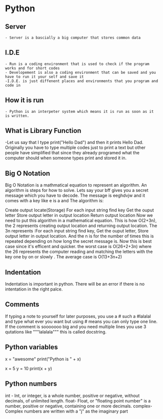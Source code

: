 # Python 
## Server 
    - Server is a bascially a big computer that stores common data 
## I.D.E
    - Run is a coding environment that is used to check if the program works and for short codes 
    - Developement is also a coding environment that can be saved and you have to run it your self and save it
    -I.D.E. is just diffenent places and environments that you program and code in
## How it is run
    - Python is an interpeter system which means it is run as soon as it is written.
## What is Library Function
   -Let us say that I type print("Hello Dad") and then it prints Hello Dad. Originally you have to type multiple codes just to print a text but other people have simplified that since they already programed what the computer should when someone types print and stored it in.
## Big O Notation
   Big O Notation is a mathmatical equation to represent an algorithm. An algorithm is steps for how to solve. Lets say your bff gives you a secret message which you have to decode. The message is eeghdvjw and it comes with a key like e is a and 
   The algorithm is:
   
   Create output locate(Storage)
   For each input string find key
         Get the ouput letter
         Store output letter in output location
   Return output location 
Now we need to put this algorithm in a mathematical equation.  This is how O(2+3n), the 2 represents creating output location and returning output location. The 3n represents :For each input string find key, Get the ouput letter, Store output letter in output location. And the n is for the number of times this is repeated depending on how long the secret message is. Now this is best case since it's efficent and quicker. the worst case is O(26+2+3n) where the 26 represents the computer reading and matching the letters with the key one by on or slowly . The average case is O(13+3n+2)
## Indentation
Indentation is important in python. There will be an error if there is no intentation in the right palce.
## Comments
If typing a note to yourself for later purposes, you use a # such a #lalalal and type what ever you want but using # means you can only type one line. If the comment is sooooooo big and you need multiple lines you use 3 qutations like """lalalala""" this is called docstring.
## Python variables
x = "awesome"
print("Python is " + x)

x = 5
y = 10
print(x + y)

## Python numbers
int - Int, or integer, is a whole number, positive or negative, without decimals, of unlimited length.
float- Float, or "floating point number" is a number, positive or negative, containing one or more decimals.
complex- Complex numbers are written with a "j" as the imaginary part
